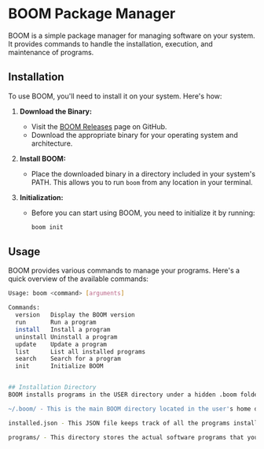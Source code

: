 # BOOM Package Manager

BOOM is a simple package manager for managing software on your system. It provides commands to handle the installation, execution, and maintenance of programs.

## Installation

To use BOOM, you'll need to install it on your system. Here's how:

1. **Download the Binary:**
   - Visit the [BOOM Releases](https://github.com/jooapa/boom/releases) page on GitHub.
   - Download the appropriate binary for your operating system and architecture.

2. **Install BOOM:**
   - Place the downloaded binary in a directory included in your system's PATH. This allows you to run `boom` from any location in your terminal.

3. **Initialization:**
   - Before you can start using BOOM, you need to initialize it by running:
     ```bash
     boom init
     ```

## Usage

BOOM provides various commands to manage your programs. Here's a quick overview of the available commands:

```bash
Usage: boom <command> [arguments]

Commands:
  version   Display the BOOM version
  run       Run a program
  install   Install a program
  uninstall Uninstall a program
  update    Update a program
  list      List all installed programs
  search    Search for a program
  init      Initialize BOOM


## Installation Directory
BOOM installs programs in the USER directory under a hidden .boom folder. Here's a breakdown of the directory structure:

~/.boom/ - This is the main BOOM directory located in the user's home directory.

installed.json - This JSON file keeps track of all the programs installed using BOOM. It contains information about the installed programs, such as their names, versions, and installation paths.

programs/ - This directory stores the actual software programs that you install using BOOM. Each program has its own subdirectory here.